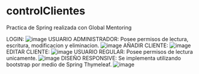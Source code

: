 # controlClientes
Practica de Spring realizada con Global Mentoring 

LOGIN:
![image](https://user-images.githubusercontent.com/58798908/132085966-69524596-9fed-4cd2-a09c-49241863450f.png)
USUARIO ADMINISTRADOR:
Posee permisos de lectura, escritura, modificacion y eliminacion.
![image](https://user-images.githubusercontent.com/58798908/132085975-eabe9dd1-f0c9-48fe-9ae9-ab8939c7fab5.png)
AÑADIR CLIENTE:
![image](https://user-images.githubusercontent.com/58798908/132085978-9f0cbf35-da07-4ecb-9db1-e78fafc5981b.png)
EDITAR CLIENTE:
![image](https://user-images.githubusercontent.com/58798908/132085981-3cd009cb-0f77-41d3-9157-6253f2f1067e.png)
USUARIO REGULAR:
Posee permisos de lectura unicamente.
![image](https://user-images.githubusercontent.com/58798908/132086027-79073eb6-141e-4d29-91df-0611ee9a5c4c.png)
DISEÑO RESPONSIVE:
Se implementa utilizando bootstrap por medio de Spring Thymeleaf.
![image](https://user-images.githubusercontent.com/58798908/132086041-bfcd2e28-7d5c-43d1-abc3-9be7196ce10d.png)
